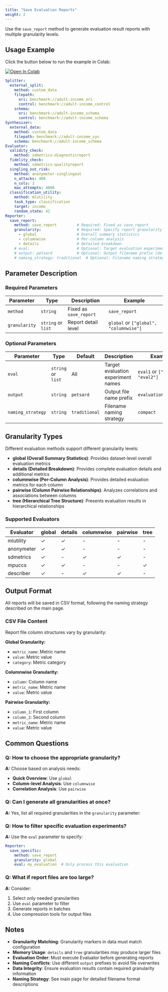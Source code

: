 ```yaml
---
title: "Save Evaluation Reports"
weight: 2
---
```


Use the `save_report` method to generate evaluation result reports with multiple granularity levels.

## Usage Example

Click the button below to run the example in Colab:

[![Open In Colab](https://colab.research.google.com/assets/colab-badge.svg)](https://colab.research.google.com/github/nics-tw/petsard/blob/main/demo/petsard-yaml/reporter-yaml/reporter_save-data.ipynb)

```yaml
Splitter:
  external_split:
    method: custom_data
    filepath:
      ori: benchmark://adult-income_ori
      control: benchmark://adult-income_control
    schema:
      ori: benchmark://adult-income_schema
      control: benchmark://adult-income_schema
Synthesizer:
  external_data:
    method: custom_data
    filepath: benchmark://adult-income_syn
    schema: benchmark://adult-income_schema
Evaluator:
  validity_check:
    method: sdmetrics-diagnosticreport
  fidelity_check:
    method: sdmetrics-qualityreport
  singling_out_risk:
    method: anonymeter-singlingout
    n_attacks: 400
    n_cols: 3
    max_attempts: 4000
  classification_utility:
    method: mlutility
    task_type: classification
    target: income
    random_state: 42
Reporter:
  save_report:
    method: save_report         # Required: Fixed as save_report
    granularity:                # Required: Specify report granularity levels
      - global                  # Overall summary statistics
      - columnwise              # Per-column analysis
      - details                 # Detailed breakdown
    # eval:                     # Optional: Target evaluation experiment names (default: all evaluations)
    # output: petsard           # Optional: Output filename prefix (default: petsard)
    # naming_strategy: traditional  # Optional: Filename naming strategy, traditional or compact (default: traditional)
```

## Parameter Description

### Required Parameters

| Parameter | Type | Description | Example |
|-----------|------|-------------|---------|
| `method` | `string` | Fixed as `save_report` | `save_report` |
| `granularity` | `string` or `list` | Report detail level | `global` or `["global", "columnwise"]` |

### Optional Parameters

| Parameter | Type | Default | Description | Example |
|-----------|------|---------|-------------|---------|
| `eval` | `string` or `list` | All | Target evaluation experiment names | `eval1` or `["eval1", "eval2"]` |
| `output` | `string` | `petsard` | Output file name prefix | `evaluation_results` |
| `naming_strategy` | `string` | `traditional` | Filename naming strategy | `compact` |

## Granularity Types

Different evaluation methods support different granularity levels:

- **global (Overall Summary Statistics)**: Provides dataset-level overall evaluation metrics
- **details (Detailed Breakdown)**: Provides complete evaluation details and additional metrics
- **columnwise (Per-Column Analysis)**: Provides detailed evaluation metrics for each column
- **pairwise (Column Pairwise Relationships)**: Analyzes correlations and associations between columns
- **tree (Hierarchical Tree Structure)**: Presents evaluation results in hierarchical relationships

### Supported Evaluators

| Evaluator | global | details | columnwise | pairwise | tree |
|-----------|--------|---------|------------|----------|------|
| mlutility | ✓ | ✓ | - | - | - |
| anonymeter | ✓ | ✓ | - | - | - |
| sdmetrics | ✓ | - | ✓ | ✓ | - |
| mpuccs | ✓ | ✓ | - | - | ✓ |
| describer | ✓ | - | ✓ | ✓ | - |

## Output Format

All reports will be saved in CSV format, following the naming strategy described on the main page.

### CSV File Content

Report file column structures vary by granularity:

**Global Granularity:**
- `metric_name`: Metric name
- `value`: Metric value
- `category`: Metric category

**Columnwise Granularity:**
- `column`: Column name
- `metric_name`: Metric name
- `value`: Metric value

**Pairwise Granularity:**
- `column_1`: First column
- `column_2`: Second column
- `metric_name`: Metric name
- `value`: Metric value

## Common Questions

### Q: How to choose the appropriate granularity?

**A:** Choose based on analysis needs:
- **Quick Overview**: Use `global`
- **Column-level Analysis**: Use `columnwise`
- **Correlation Analysis**: Use `pairwise`

### Q: Can I generate all granularities at once?

**A:** Yes, list all required granularities in the `granularity` parameter:

### Q: How to filter specific evaluation experiments?

**A:** Use the `eval` parameter to specify:

```yaml
Reporter:
  save_specific:
    method: save_report
    granularity: global
    eval: my_evaluation  # Only process this evaluation
```

### Q: What if report files are too large?

**A:** Consider:
1. Select only needed granularities
2. Use `eval` parameter to filter
3. Generate reports in batches
4. Use compression tools for output files

## Notes

- **Granularity Matching**: Granularity markers in data must match configuration
- **Memory Usage**: `details` and `tree` granularities may produce larger files
- **Evaluation Order**: Must execute Evaluator before generating reports
- **Naming Conflicts**: Use different `output` prefixes to avoid file overwrites
- **Data Integrity**: Ensure evaluation results contain required granularity information
- **Naming Strategy**: See main page for detailed filename format descriptions
